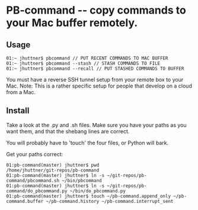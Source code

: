 # PB-command -- copy commands to your Mac buffer remotely.

## Usage

    01:~ jhuttner$ pbcommand // PUT RECENT COMMANDS TO MAC BUFFER 
    01:~ jhuttner$ pbcommand --stash // STASH COMMANDS TO FILE
    01:~ jhuttner$ pbcommand --recall // PUT STASHED COMMANDS TO BUFFER

You must have a reverse SSH tunnel setup from your remote box to your Mac.
Note: This is a rather specific setup for people that develop on a cloud from a Mac.

## Install
  
Take a look at the .py and .sh files.  Make sure you have your paths as you want them, and that the shebang lines are correct.

You will probably have to 'touch' the four files, or Python will bark.

Get your paths correct:

    01:pb-command(master) jhuttner$ pwd
    /home/jhuttner/git-repos/pb-command
    01:pb-command(master) jhuttner$ ln -s ~/git-repos/pb-command/pbcommand.sh ~/bin/pbcommand
    01:pb-command(master) jhuttner$ ln -s ~/git-repos/pb-command/do_pbcommand.py ~/bin/do_pbcommand.py
    01:pb-command(master) jhuttner$ touch ~/pb-command.append_only ~/pb-command.buffer ~/pb-command.history ~/pb-command.interrupt_sent

